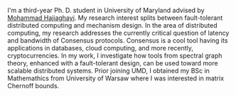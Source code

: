 <!-- ---
permalink: /
title: "academicpages is a ready-to-fork GitHub Pages template for academic personal websites"
author_profile: true
redirect_from: 
  - /about/
  - /about.html
--- -->

I'm a third-year Ph.  D. student in University of Maryland advised by [Mohammad Hajiaghayi](https://www.cs.umd.edu/~hajiagha/). My research interest splits between fault-tolerant distributed computing and mechanism design. In the area of distributed computing, my research addresses the currently critical question of latency and bandwidth of Consensus protocols. Consensus is a cool tool having its applications in databases, cloud computing, and more recently, cryptocurrencies. In my work, I investigate how tools from spectral graph theory, enhanced with a fault-tolerant design, can be used toward more scalable distributed systems. Prior joining UMD, I obtained my BSc in Mathemathics from University of Warsaw where I was interested in matrix Chernoff bounds.